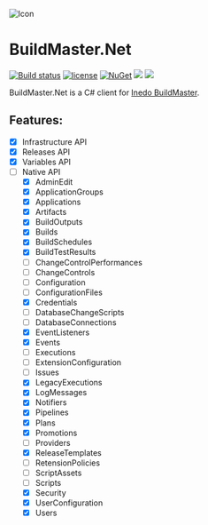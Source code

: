 ![Icon](http://i.imgur.com/5hIJJWK.png?1) 
# BuildMaster.Net 
[![Build status](https://ci.appveyor.com/api/projects/status/vth5lxl830ovqt75?svg=true)](https://ci.appveyor.com/project/lvermeulen/buildmaster-net) [![license](https://img.shields.io/github/license/lvermeulen/pullinghook.svg?maxAge=2592000)](https://github.com/lvermeulen/buildmaster.net/blob/master/LICENSE) [![NuGet](https://img.shields.io/nuget/vpre/buildmaster.net.svg?maxAge=2592000)](https://www.nuget.org/packages/buildmaster.net/) ![](https://img.shields.io/badge/.net-4.5.2-yellowgreen.svg) ![](https://img.shields.io/badge/netstandard-1.4-yellowgreen.svg)

BuildMaster.Net is a C# client for [Inedo BuildMaster](https://inedo.com/buildmaster).

## Features:
* [X] Infrastructure API
* [X] Releases API
* [X] Variables API
* [ ] Native API
	* [X] AdminEdit                    
	* [X] ApplicationGroups            
	* [X] Applications                 
	* [X] Artifacts                    
	* [X] BuildOutputs                 
	* [X] Builds                       
	* [X] BuildSchedules               
	* [X] BuildTestResults             
	* [ ] ChangeControlPerformances    
	* [ ] ChangeControls               
	* [ ] Configuration                
	* [ ] ConfigurationFiles           
	* [X] Credentials                  
	* [ ] DatabaseChangeScripts        
	* [ ] DatabaseConnections          
	* [X] EventListeners               
	* [X] Events                       
	* [ ] Executions                   
	* [ ] ExtensionConfiguration       
	* [ ] Issues                       
	* [X] LegacyExecutions             
	* [X] LogMessages                  
	* [X] Notifiers                    
	* [X] Pipelines                    
	* [X] Plans                        
	* [X] Promotions                   
	* [ ] Providers                    
	* [X] ReleaseTemplates             
	* [ ] RetensionPolicies            
	* [ ] ScriptAssets                 
	* [ ] Scripts                      
	* [X] Security                     
	* [X] UserConfiguration            
	* [X] Users                        
